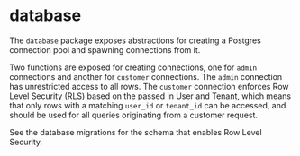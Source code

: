 # database

The `database` package exposes abstractions for creating a Postgres connection
pool and spawning connections from it.

Two functions are exposed for creating connections, one for `admin` connections
and another for `customer` connections. The `admin` connection has unrestricted
access to all rows. The `customer` connection enforces Row Level Security (RLS)
based on the passed in User and Tenant, which means that only rows with a
matching `user_id` or `tenant_id` can be accessed, and should be used for all
queries originating from a customer request.

See the database migrations for the schema that enables Row Level Security.
